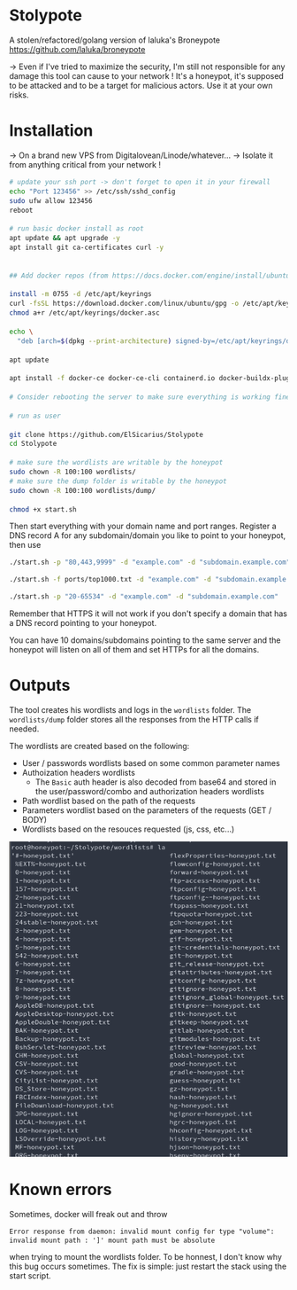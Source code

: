 # Stolypote


A stolen/refactored/golang version of laluka's Broneypote https://github.com/laluka/broneypote


-> Even if I've tried to maximize the security, I'm still not responsible for any damage this tool can cause to your network ! It's a honeypot, it's supposed to be attacked and to be a target for malicious actors. Use it at your own risks.

# Installation

-> On a brand new VPS from Digitalovean/Linode/whatever...
-> Isolate it from anything critical from your network !

```bash
# update your ssh port -> don't forget to open it in your firewall
echo "Port 123456" >> /etc/ssh/sshd_config
sudo ufw allow 123456
reboot

# run basic docker install as root
apt update && apt upgrade -y
apt install git ca-certificates curl -y


## Add docker repos (from https://docs.docker.com/engine/install/ubuntu/#install-using-the-repository)

install -m 0755 -d /etc/apt/keyrings
curl -fsSL https://download.docker.com/linux/ubuntu/gpg -o /etc/apt/keyrings/docker.asc
chmod a+r /etc/apt/keyrings/docker.asc

echo \
  "deb [arch=$(dpkg --print-architecture) signed-by=/etc/apt/keyrings/docker.asc] https://download.docker.com/linux/ubuntu  $(. /etc/os-release && echo "${UBUNTU_CODENAME:-$VERSION_CODENAME}") stable" | tee /etc/apt/sources.list.d/docker.list > /dev/null

apt update

apt install -f docker-ce docker-ce-cli containerd.io docker-buildx-plugin docker-compose-plugin

# Consider rebooting the server to make sure everything is working fine

# run as user

git clone https://github.com/ElSicarius/Stolypote
cd Stolypote

# make sure the wordlists are writable by the honeypot
sudo chown -R 100:100 wordlists/
# make sure the dump folder is writable by the honeypot
sudo chown -R 100:100 wordlists/dump/

chmod +x start.sh

```

Then start everything with your domain name and port ranges. Register a DNS record A for any subdomain/domain you like to point to your honeypot, then use

```bash
./start.sh -p "80,443,9999" -d "example.com" -d "subdomain.example.com"

```

```bash
./start.sh -f ports/top1000.txt -d "example.com" -d "subdomain.example.com"

```

```bash
./start.sh -p "20-65534" -d "example.com" -d "subdomain.example.com"

```
Remember that HTTPS it will not work if you don't specify a domain that has a DNS record pointing to your honeypot.

You can have 10 domains/subdomains pointing to the same server and the honeypot will listen on all of them and set HTTPs for all the domains.

# Outputs

The tool creates his wordlists and logs in the `wordlists` folder.
The  `wordlists/dump` folder stores all the responses from the HTTP calls if needed.

The wordlists are created based on the following:
- User / passwords wordlists based on some common parameter names
- Authoization headers wordlists
   - The `Basic` auth header is also decoded from base64 and stored in the user/password/combo and authorization headers wordlists
- Path wordlist based on the path of the requests
- Parameters wordlist based on the parameters of the requests (GET / BODY)
- Wordlists based on the resouces requested (js, css, etc...)

![Wordlists examples](wordlists_example.png)

# Known errors

Sometimes, docker will freak out and throw 
```
Error response from daemon: invalid mount config for type "volume": invalid mount path : ']' mount path must be absolute
``` 
when trying to mount the wordlists folder. 
To be honnest, I don't know why this bug occurs sometimes. The fix is simple: just restart the stack using the start script.